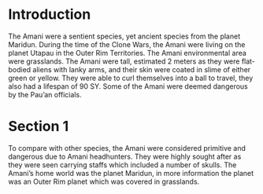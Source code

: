 # Introduction

The Amani were a sentient species, yet ancient species from the planet Maridun.
During the time of the Clone Wars, the Amani were living on the planet Utapau in the Outer Rim Territories.
The Amani  environmental area were grasslands.
The Amani were tall, estimated 2 meters as they were flat-bodied aliens with lanky arms, and their skin were coated in slime of either green or yellow.
They were able to curl themselves into a ball to travel, they also had a lifespan of 90 SY.
Some of the Amani were deemed dangerous by the Pau’an officials.

# Section 1

To compare with other species, the Amani were considered primitive and dangerous due to Amani headhunters.
They were highly sought after as they were seen carrying staffs which included a number of skulls.
The Amani’s home world was the planet Maridun, in more information the planet was an Outer Rim planet which was covered in grasslands.
